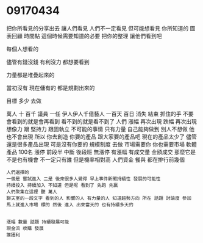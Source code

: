# 09170434

把你所看見的分享出去
讓人們看見
 人們不一定看見
 但可能想看見 你所知道的
 圖表回顧
 時間點 這個時候需要知道的必要
 把你的整理 讓他們看到吧

 每個人想看的

 儘管有錢沒錢 有利沒力 都想要看到

 力量都是堆疊起來的

 當初沒有 現在傭有的 都是規劃出來的

 目標 多少
 去做

 萬人 十 百千 議員 一任 伊人伊人千億藝人
一百天
 百日
 消失 
  結束
   抓住的手
   不要
會看到的就是會再看到
看不到的就是看不到了
人們
漲幅 再次出現 跌幅 再次出現
想像力 跟 堅持力 跟固執立
不可能的事情
只有力量
 自己能夠做到 別人不想做 他也不會出現
 所以 你去創造 你要的產品 跟大家要的產品吧
 現在的產品太少了
  儘管 還是很多產品出現 可是沒有你要的
  規模制度
  去做 市場需要你
  你也需要市場
  軟體產品
   100名 漲停
   前段半 中斷 後段班
   無漲停 有漲幅 有成交量
    金額成交 那麼它是不是也有機會
    不一定只有誰
    但是機率相對高
    人們資金 餐與 都在排行前幾個

    人們選擇的
    一個是 嘗試進入 二是 後來很多人覺得 早上事件新聞持續性 發展的可能性
    持續投入 持續加入 不知道 但是呢 看到了 先跑 先贏
    人們聚集在這裡 聽 萬人
    聊天室的一段文字 看到的人 影響的人 有力量的人 知道趨勢方向 所在 話題 討論度 參加
    馬上就進入市場 標的 然後 進入 出來當天的 也有持續多天的


    漲幅 數量 話題 持續發展可能
    現金流 收購 發展
    誰獲利
    
